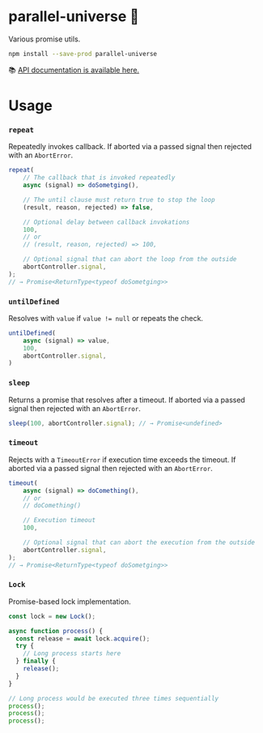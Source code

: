 # parallel-universe 🔭

Various promise utils.

```sh
npm install --save-prod parallel-universe
```

📚 [API documentation is available here.](https://smikhalevski.github.io/parallel-universe/)

# Usage

### `repeat`

Repeatedly invokes callback. If aborted via a passed signal then rejected with an `AbortError`.

```ts
repeat(
    // The callback that is invoked repeatedly
    async (signal) => doSometging(),

    // The until clause must return true to stop the loop
    (result, reason, rejected) => false,

    // Optional delay between callback invokations
    100,
    // or
    // (result, reason, rejected) => 100,

    // Optional signal that can abort the loop from the outside
    abortController.signal,
);
// → Promise<ReturnType<typeof doSometging>>
```

### `untilDefined`

Resolves with `value` if `value != null` or repeats the check.

```ts
untilDefined(
    async (signal) => value,
    100,
    abortController.signal,
)
```

### `sleep`

Returns a promise that resolves after a timeout. If aborted via a passed signal then rejected with an `AbortError`.

```ts
sleep(100, abortController.signal); // → Promise<undefined>
```

### `timeout`

Rejects with a `TimeoutError` if execution time exceeds the timeout. If aborted via a passed signal then rejected with
an `AbortError`.

```ts
timeout(
    async (signal) => doComething(),
    // or
    // doComething()

    // Execution timeout
    100,

    // Optional signal that can abort the execution from the outside
    abortController.signal,
);
// → Promise<ReturnType<typeof doSometging>>
```

### `Lock`

Promise-based lock implementation.

```ts
const lock = new Lock();

async function process() {
  const release = await lock.acquire();
  try {
    // Long process starts here
  } finally {
    release();
  }
}

// Long process would be executed three times sequentially
process();
process();
process();
```
